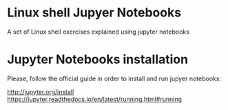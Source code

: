 # Linux shell Jupyer Notebooks
A set of Linux shell exercises explained using jupyter notebooks

# Jupyter Notebooks installation
Please, follow the official guide in order to install and run jupyer notebooks:

http://jupyter.org/install
https://jupyter.readthedocs.io/en/latest/running.html#running


